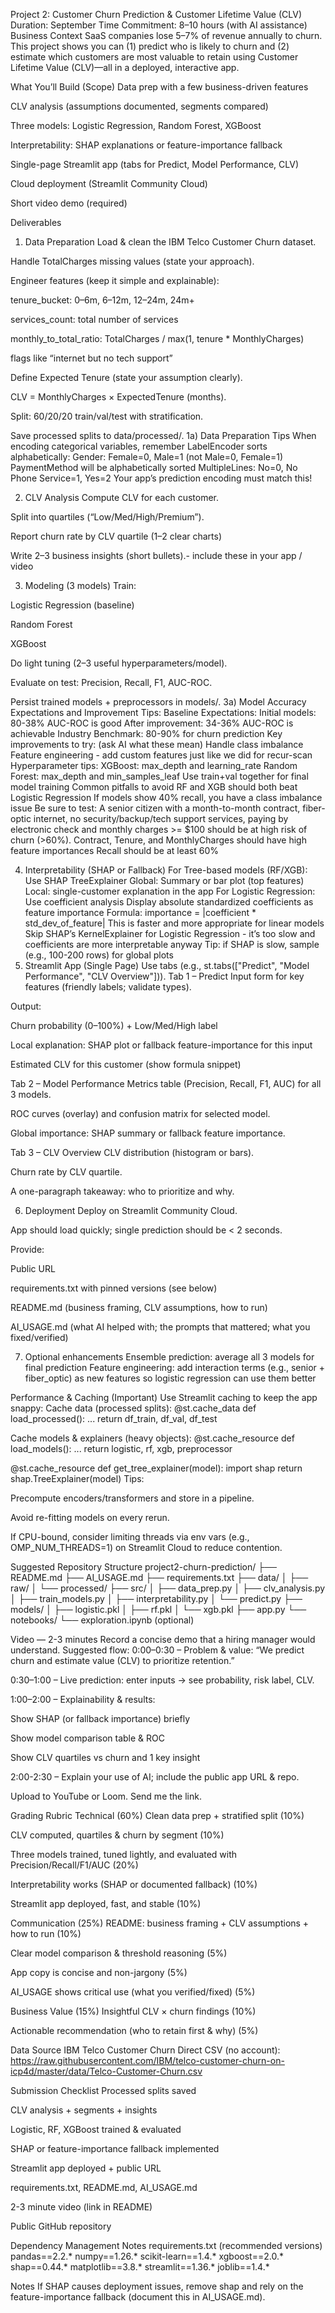 Project 2: Customer Churn Prediction & Customer Lifetime Value (CLV)
Duration: September
Time Commitment: 8–10 hours (with AI assistance)
Business Context
SaaS companies lose 5–7% of revenue annually to churn. This project shows you can (1) predict who is likely to churn and (2) estimate which customers are most valuable to retain using Customer Lifetime Value (CLV)—all in a deployed, interactive app.

What You’ll Build (Scope)
Data prep with a few business-driven features


CLV analysis (assumptions documented, segments compared)


Three models: Logistic Regression, Random Forest, XGBoost


Interpretability: SHAP explanations or feature-importance fallback


Single-page Streamlit app (tabs for Predict, Model Performance, CLV)


Cloud deployment (Streamlit Community Cloud)


Short video demo (required)



Deliverables
1) Data Preparation
Load & clean the IBM Telco Customer Churn dataset.


Handle TotalCharges missing values (state your approach).


Engineer features (keep it simple and explainable):


tenure_bucket: 0–6m, 6–12m, 12–24m, 24m+


services_count: total number of services


monthly_to_total_ratio: TotalCharges / max(1, tenure * MonthlyCharges)


flags like “internet but no tech support”


Define Expected Tenure (state your assumption clearly).


CLV = MonthlyCharges × ExpectedTenure (months).


Split: 60/20/20 train/val/test with stratification.


Save processed splits to data/processed/.
1a) Data Preparation Tips
When encoding categorical variables, remember LabelEncoder sorts alphabetically: 
Gender: Female=0, Male=1 (not Male=0, Female=1)
PaymentMethod will be alphabetically sorted
MultipleLines: No=0, No Phone Service=1, Yes=2
Your app’s prediction encoding must match this!


2) CLV Analysis
Compute CLV for each customer.


Split into quartiles (“Low/Med/High/Premium”).


Report churn rate by CLV quartile (1–2 clear charts)


Write 2–3 business insights (short bullets).- include these in your app / video


3) Modeling (3 models)
Train:


Logistic Regression (baseline)


Random Forest


XGBoost


Do light tuning (2–3 useful hyperparameters/model).


Evaluate on test: Precision, Recall, F1, AUC-ROC.


Persist trained models + preprocessors in models/.
3a) Model Accuracy Expectations and Improvement Tips:
Baseline Expectations:
Initial models: 80-38% AUC-ROC is good
After improvement: 34-36% AUC-ROC is achievable
Industry Benchmark: 80-90% for churn prediction
Key improvements to try: (ask AI what these mean)
Handle class imbalance
Feature engineering - add custom features just like we did for recur-scan
Hyperparameter tips:
XGBoost: max_depth and learning_rate
Random Forest: max_depth and min_samples_leaf
Use train+val together for final model training
Common pitfalls to avoid
RF and XGB should both beat Logistic Regression
If models show 40% recall, you have a class imbalance issue
Be sure to test:
A senior citizen with a month-to-month contract, fiber-optic internet, no security/backup/tech support services, paying by electronic check and monthly charges >= $100 should be at high risk of churn (>60%).
Contract, Tenure, and MonthlyCharges should have high feature importances
Recall should be at least 60%


4) Interpretability (SHAP or Fallback)
For Tree-based models (RF/XGB):  Use SHAP TreeExplainer
Global: Summary or bar plot (top features)
Local: single-customer explanation in the app
For Logistic Regression: Use coefficient analysis
Display absolute standardized coefficients as feature importance
Formula: importance = |coefficient * std_dev_of_feature|
This is faster and more appropriate for linear models
Skip SHAP’s KernelExplainer for Logistic Regression - it’s too slow and coefficients are more interpretable anyway
Tip:  if SHAP is slow, sample (e.g., 100-200 rows) for global plots
5) Streamlit App (Single Page)
Use tabs (e.g., st.tabs(["Predict", "Model Performance", "CLV Overview"])).
Tab 1 – Predict
Input form for key features (friendly labels; validate types).


Output:


Churn probability (0–100%) + Low/Med/High label


Local explanation: SHAP plot or fallback feature-importance for this input


Estimated CLV for this customer (show formula snippet)


Tab 2 – Model Performance
Metrics table (Precision, Recall, F1, AUC) for all 3 models.


ROC curves (overlay) and confusion matrix for selected model.


Global importance: SHAP summary or fallback feature importance.


Tab 3 – CLV Overview
CLV distribution (histogram or bars).


Churn rate by CLV quartile.


A one-paragraph takeaway: who to prioritize and why.


6) Deployment
Deploy on Streamlit Community Cloud.


App should load quickly; single prediction should be < 2 seconds.


Provide:


Public URL


requirements.txt with pinned versions (see below)


README.md (business framing, CLV assumptions, how to run)


AI_USAGE.md (what AI helped with; the prompts that mattered; what you fixed/verified)


7) Optional enhancements
Ensemble prediction: average all 3 models for final prediction
Feature engineering: add interaction terms (e.g., senior + fiber_optic) as new features so logistic regression can use them better

Performance & Caching (Important)
Use Streamlit caching to keep the app snappy:
Cache data (processed splits):
@st.cache_data
def load_processed():
    ...
    return df_train, df_val, df_test

Cache models & explainers (heavy objects):
@st.cache_resource
def load_models():
    ...
    return logistic, rf, xgb, preprocessor

@st.cache_resource
def get_tree_explainer(model):
    import shap
    return shap.TreeExplainer(model)
Tips:


Precompute encoders/transformers and store in a pipeline.


Avoid re-fitting models on every rerun.


If CPU-bound, consider limiting threads via env vars (e.g., OMP_NUM_THREADS=1) on Streamlit Cloud to reduce contention.



Suggested Repository Structure
project2-churn-prediction/
├── README.md
├── AI_USAGE.md
├── requirements.txt
├── data/
│   ├── raw/
│   └── processed/
├── src/
│   ├── data_prep.py
│   ├── clv_analysis.py
│   ├── train_models.py
│   ├── interpretability.py
│   └── predict.py
├── models/
│   ├── logistic.pkl
│   ├── rf.pkl
│   └── xgb.pkl
├── app.py
└── notebooks/
    └── exploration.ipynb (optional)


Video — 2-3 minutes
Record a concise demo that a hiring manager would understand.
Suggested flow:
0:00–0:30 – Problem & value: “We predict churn and estimate value (CLV) to prioritize retention.”


0:30–1:00 – Live prediction: enter inputs → see probability, risk label, CLV.


1:00–2:00 – Explainability & results:


Show SHAP (or fallback importance) briefly


Show model comparison table & ROC


Show CLV quartiles vs churn and 1 key insight


2:00-2:30 – Explain your use of AI; include the public app URL & repo.


Upload to YouTube or Loom. Send me the link.

Grading Rubric
Technical (60%)
Clean data prep + stratified split (10%)


CLV computed, quartiles & churn by segment (10%)


Three models trained, tuned lightly, and evaluated with Precision/Recall/F1/AUC (20%)


Interpretability works (SHAP or documented fallback) (10%)


Streamlit app deployed, fast, and stable (10%)


Communication (25%)
README: business framing + CLV assumptions + how to run (10%)


Clear model comparison & threshold reasoning (5%)


App copy is concise and non-jargony (5%)


AI_USAGE shows critical use (what you verified/fixed) (5%)


Business Value (15%)
Insightful CLV × churn findings (10%)


Actionable recommendation (who to retain first & why) (5%)



Data Source
IBM Telco Customer Churn
 Direct CSV (no account):
 https://raw.githubusercontent.com/IBM/telco-customer-churn-on-icp4d/master/data/Telco-Customer-Churn.csv

Submission Checklist
Processed splits saved


CLV analysis + segments + insights


Logistic, RF, XGBoost trained & evaluated


SHAP or feature-importance fallback implemented


Streamlit app deployed + public URL


requirements.txt, README.md, AI_USAGE.md


2-3 minute video (link in README)


Public GitHub repository



Dependency Management Notes
requirements.txt (recommended versions)
pandas==2.2.*
numpy==1.26.*
scikit-learn==1.4.*
xgboost==2.0.*
shap==0.44.*
matplotlib==3.8.*
streamlit==1.36.*
joblib==1.4.*

Notes
If SHAP causes deployment issues, remove shap and rely on the feature-importance fallback (document this in AI_USAGE.md).



